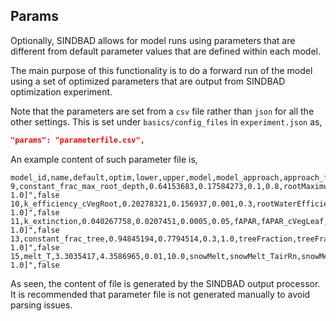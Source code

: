 ## Params

Optionally, SINDBAD allows for model runs using parameters that are different from default parameter values that are defined within each model.

The main purpose of this functionality is to do a forward run of the model using a set of optimized parameters that are output from SINDBAD optimization experiment.

Note that the parameters are set from a ```csv``` file rather than ```json``` for all the other settings. This is set under ```basics/config_files``` in ```experiment.json``` as,
````json
"params": "parameterfile.csv",
````

An example content of such parameter file is,
```csv
model_id,name,default,optim,lower,upper,model,model_approach,approach_func,name_full,dist,p_dist,is_ml
9,constant_frac_max_root_depth,0.64153683,0.17584273,0.1,0.8,rootMaximumDepth,rootMaximumDepth_fracSoilD,rootMaximumDepth_fracSoilD,rootMaximumDepth.constant_frac_max_root_depth,normal,"Float32[0.0, 1.0]",false
10,k_efficiency_cVegRoot,0.20278321,0.156937,0.001,0.3,rootWaterEfficiency,rootWaterEfficiency_expCvegRoot,rootWaterEfficiency_expCvegRoot,rootWaterEfficiency.k_efficiency_cVegRoot,normal,"Float32[0.0, 1.0]",false
11,k_extinction,0.040267758,0.0207451,0.0005,0.05,fAPAR,fAPAR_cVegLeaf,fAPAR_cVegLeaf,fAPAR.k_extinction,normal,"Float32[0.0, 1.0]",false
13,constant_frac_tree,0.94845194,0.7794514,0.3,1.0,treeFraction,treeFraction_constant,treeFraction_constant,treeFraction.constant_frac_tree,normal,"Float32[0.0, 1.0]",false
15,melt_T,3.3035417,4.3586965,0.01,10.0,snowMelt,snowMelt_TairRn,snowMelt_TairRn,snowMelt.melt_T,normal,"Float32[0.0, 1.0]",false
```

As seen, the content of file is generated by the SINDBAD output processor. It is recommended that parameter file is not generated manually to avoid parsing issues.

